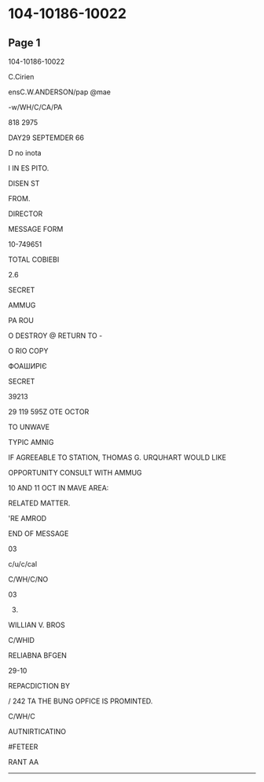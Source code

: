 # 104-10186-10022

## Page 1

104-10186-10022

C.Cirien

ensC.W.ANDERSON/pap @mae

-w/WH/C/CA/PA

818 2975

DAY29 SEPTEMDER 66

D no inota

I IN ES PITO.

DISEN ST

FROM.

DIRECTOR

MESSAGE FORM

10-749651

TOTAL СОВІЕВІ

2.6

SECRET

AMMUG

PA ROU

O DESTROY @ RETURN TO -

O RIO COPY

ФОАШИРІЄ

SECRET

39213

29 119 595Z OTE OCTOR

TO UNWAVE

TYPIC AMNIG

IF AGREEABLE TO STATION, THOMAS G. URQUHART WOULD LIKE

OPPORTUNITY CONSULT WITH AMMUG

10 AND 11 OCT IN MAVE AREA:

RELATED MATTER.

'RE AMROD

END OF MESSAGE

03

c/u/c/cal

C/WH/C/NO

03

03.

WILLIAN V. BROS

C/WHID

RELIABNA BFGEN

29-10

REPACDICTION BY

/ 242 TA THE BUNG OPFICE IS PROMINTED.

C/WH/C

AUTNIRTICATINO

#FETEER

RANT AA

---

